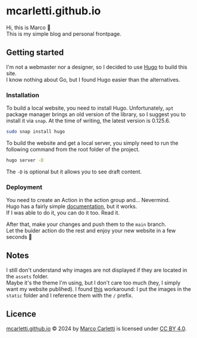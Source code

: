 # mcarletti.github.io

Hi, this is Marco 👋  
This is my simple blog and personal frontpage.

## Getting started

I'm not a webmaster nor a designer, so I decided to use [Hugo](https://gohugo.io/) to build this site.  
I know nothing about Go, but I found Hugo easier than the alternatives.

### Installation

To build a local website, you need to install Hugo. Unfortunately, `apt` package manager brings an old version of the library, so I suggest you to install it via `snap`. At the time of writing, the latest version is 0.125.6.

```bash
sudo snap install hugo
```

To build the website and get a local server, you simply need to run the following command from the root folder of the project.

```bash
hugo server -D
```

The `-D` is optional but it allows you to see draft content.

### Deployment

You need to create an Action in the action group and... Nevermind.  
Hugo has a fairly simple [documentation](https://gohugo.io/hosting-and-deployment/hosting-on-github/), but it works.  
If I was able to do it, you can do it too. Read it.

After that, make your changes and push them to the `main` branch.  
Let the buider action do the rest and enjoy your new website in a few seconds 🚀

## Notes

I still don't understand why images are not displayed if they are located in the `assets` folder.  
Maybe it's the theme I'm using, but I don't care too much (hey, I simply want my website publihed).
I found [this](https://discourse.gohugo.io/t/cannot-get-images-to-appear-in-content-and-main-page/14017) workaround: I put the images in the `static` folder and I reference them with the `/` prefix.

## Licence

[mcarletti.github.io](https://github.com/mcarletti/mcarletti.github.io) © 2024 by [Marco Carletti](https://www.marcocarletti.it/) is licensed under [CC BY 4.0](https://creativecommons.org/licenses/by/4.0/?ref=chooser-v1).